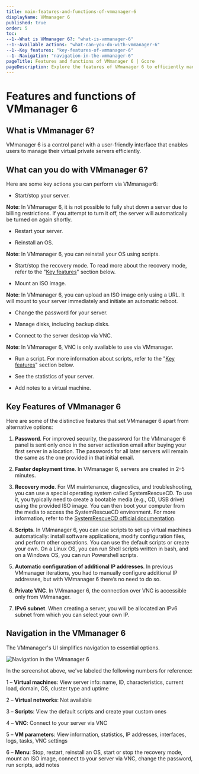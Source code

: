 ```yaml
---
title: main-features-and-functions-of-vmmanager-6
displayName: VMmanager 6
published: true
order: 5
toc:
--1--What is VMmanager 6?: "what-is-vmmanager-6"
--1--Available actions: "what-can-you-do-with-vmmanager-6"
--1--Key features: "key-features-of-vmmanager-6"
--1--Navigation: "navigation-in-the-vmmanager-6"
pageTitle: Features and functions of VMmanager 6 | Gcore
pageDescription: Explore the features of VMmanager 6 to efficiently manage virtual servers. Perform key actions like OS reinstallation, script running, and more.
---
```

# Features and functions of VMmanager 6

## What is VMmanager 6?

VMmanager 6 is a control panel with a user-friendly interface that enables users to manage their virtual private servers efficiently.

## What can you do with VMmanager 6?

Here are some key actions you can perform via VMmanager6:

- Start/stop your server. 

**Note**: In VMmanager 6, it is not possible to fully shut down a server due to billing restrictions. If you attempt to turn it off, the server will automatically be turned on again shortly.

- Restart your server.

- Reinstall an OS. 

**Note**: In VMmanager 6, you can reinstall your OS using scripts.

- Start/stop the recovery mode. To read more about the recovery mode, refer to the "<a href="https://gcore.com/docs/hosting/virtual-servers/manage/main-features-and-functions-of-vmmanager-6#key-features-of-vmmanager-6">Key features</a>" section below.

- Mount an ISO image.

**Note**: In VMmanager 6, you can upload an ISO image only using a URL. It will mount to your server immediately and initiate an automatic reboot.

- Change the password for your server.

- Manage disks, including backup disks.

- Connect to the server desktop via VNC. 

**Note**: In VMmanager 6, VNC is only available to use via VMmanager.

- Run a script. For more information about scripts, refer to the "<a href="https://gcore.com/docs/hosting/virtual-servers/manage/main-features-and-functions-of-vmmanager-6#key-features-of-vmmanager-6">Key features</a>" section below. 

- See the statistics of your server.

- Add notes to a virtual machine.

## Key Features of VMmanager 6

Here are some of the distinctive features that set VMmanager 6 apart from alternative options:

1. **Password**. For improved security, the password for the VMmanager 6 panel is sent only once in the server activation email after buying your first server in a location. The passwords for all later servers will remain the same as the one provided in that initial email.

2. **Faster deployment time**. In VMmanager 6, servers are created in 2–5 minutes.

3. **Recovery mode**. For VM maintenance, diagnostics, and troubleshooting, you can use a special operating system called SystemRescueCD. To use it, you typically need to create a bootable media (e.g., CD, USB drive) using the provided ISO image. You can then boot your computer from the media to access the SystemRescueCD environment. For more information, refer to the <a href="https://system-rescue-cd.org/manual" target="_blank">SystemRescueCD official documentation</a>.

4. **Scripts**. In VMmanager 6, you can use scripts to set up virtual machines automatically: install software applications, modify configuration files, and perform other operations. You can use the default scripts or create your own. On a Linux OS, you can run Shell scripts written in bash, and on a Windows OS, you can run Powershell scripts.

5. **Automatic configuration of additional IP addresses**. In previous VMmanager iterations, you had to manually configure additional IP addresses, but with VMmanager 6 there’s no need to do so.

6. **Private VNC**. In VMmanager 6, the connection over VNC is accessible only from VMmanager.

7. **IPv6 subnet**. When creating a server, you will be allocated an IPv6 subnet from which you can select your own IP.

## Navigation in the VMmanager 6

The VMmanager's UI simplifies navigation to essential options. 

<img src="https://assets.gcore.pro/docs/hosting/virtual-servers/manage/vmmanager-6/1-navigation.jpg" alt="Navigation in the VMmanager 6"> 

In the screenshot above, we've labeled the following numbers for reference:

1 – **Virtual machines**: View server info: name, ID, characteristics, current load, domain, OS, cluster type and uptime

2 – **Virtual networks**: Not available

3 – **Scripts**: View the default scripts and create your custom ones

4 – **VNC**: Connect to your server via VNC

5 – **VM parameters**: View information, statistics, IP addresses, interfaces, logs, tasks, VNC settings

6 – **Menu**: Stop, restart, reinstall an OS, start or stop the recovery mode, mount an ISO image, connect to your server via VNC, change the password, run scripts, add notes
